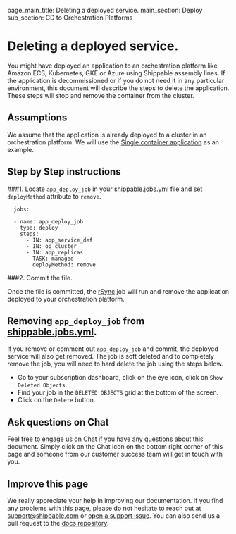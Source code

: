 page_main_title: Deleting a deployed service.
main_section: Deploy
sub_section: CD to Orchestration Platforms

# Deleting a deployed service.

You might have deployed an application to an orchestration platform like Amazon ECS, Kubernetes, GKE or Azure using Shippable assembly lines. If the application is decommissioned or if you do not need it in any particular environment, this document will describe the steps to delete the application. These steps will stop and remove the container from the cluster.

## Assumptions

We assume that the application is already deployed to a cluster in an orchestration platform. We will use the [Single container application](/deploy/cd_of_single_container_applications_to_orchestration_platforms) as an example.

## Step by Step instructions

###1. Locate `app_deploy_job` in your [shippable.jobs.yml](/platform/tutorial/workflow/shippable-jobs-yml/) file and set `deployMethod` attribute to `remove`.

```
  jobs:

  - name: app_deploy_job
    type: deploy
    steps:
      - IN: app_service_def
      - IN: op_cluster
      - IN: app_replicas
      - TASK: managed
        deployMethod: remove
```

###2. Commit the file.

Once the file is committed, the [rSync](platform/workflow/job/rsync/#rsync) job will run and remove the application deployed to your orchestration platform.

## Removing `app_deploy_job` from [shippable.jobs.yml](/platform/tutorial/workflow/shippable-jobs-yml/).
If you remove or comment out `app_deploy_job` and commit, the deployed service will also get removed. The job is soft deleted and to completely remove the job, you will need to hard delete the job using the steps below.

- Go to your subscription dashboard, click on the eye icon, click on `Show Deleted Objects`.
- Find your job in the `DELETED OBJECTS` grid at the bottom of the screen.
- Click on the `Delete` button.

## Ask questions on Chat

Feel free to engage us on Chat if you have any questions about this document. Simply click on the Chat icon on the bottom right corner of this page and someone from our customer success team will get in touch with you.

## Improve this page

We really appreciate your help in improving our documentation. If you find any problems with this page, please do not hesitate to reach out at [support@shippable.com](mailto:support@shippable.com) or [open a support issue](https://www.github.com/Shippable/support/issues). You can also send us a pull request to the [docs repository](https://www.github.com/Shippable/docs).
